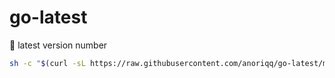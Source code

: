 # go-latest
🚚 latest version number

```sh
sh -c "$(curl -sL https://raw.githubusercontent.com/anoriqq/go-latest/main/version.sh)"
```
